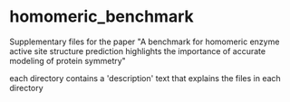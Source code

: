 # homomeric_benchmark
Supplementary files for the paper "A benchmark for homomeric enzyme active site structure prediction highlights the importance of accurate modeling of protein symmetry"


each directory contains a 'description' text that explains the files in each directory
